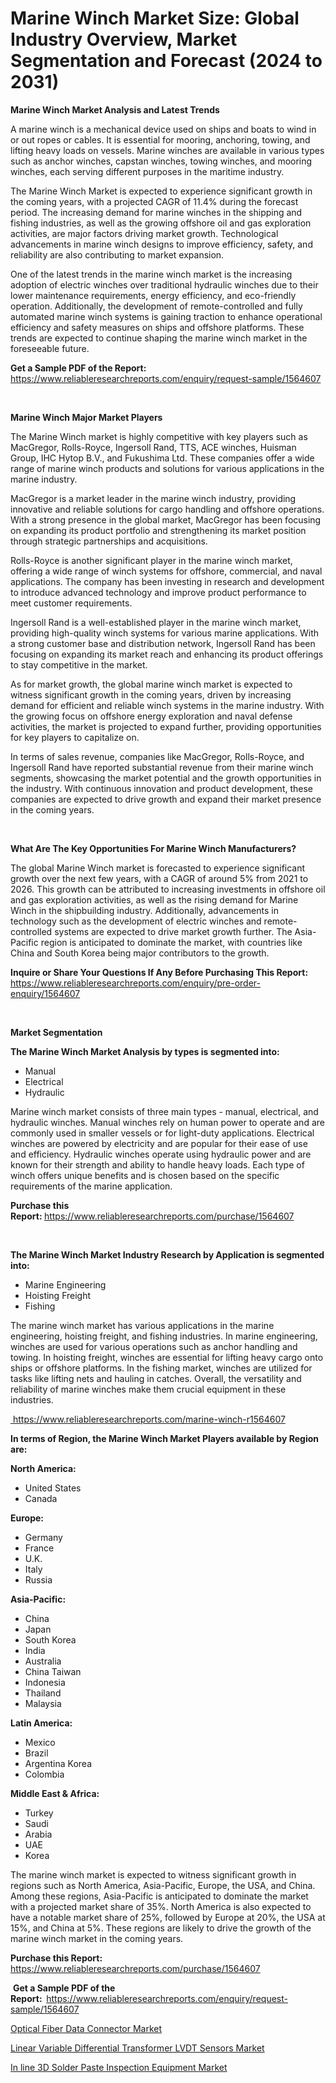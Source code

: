 <p><h1>Marine Winch Market Size: Global Industry Overview, Market Segmentation and Forecast (2024 to 2031)</h1></p><p><strong>Marine Winch Market Analysis and Latest Trends</strong></p>
<p><p>A marine winch is a mechanical device used on ships and boats to wind in or out ropes or cables. It is essential for mooring, anchoring, towing, and lifting heavy loads on vessels. Marine winches are available in various types such as anchor winches, capstan winches, towing winches, and mooring winches, each serving different purposes in the maritime industry.</p><p>The Marine Winch Market is expected to experience significant growth in the coming years, with a projected CAGR of 11.4% during the forecast period. The increasing demand for marine winches in the shipping and fishing industries, as well as the growing offshore oil and gas exploration activities, are major factors driving market growth. Technological advancements in marine winch designs to improve efficiency, safety, and reliability are also contributing to market expansion.</p><p>One of the latest trends in the marine winch market is the increasing adoption of electric winches over traditional hydraulic winches due to their lower maintenance requirements, energy efficiency, and eco-friendly operation. Additionally, the development of remote-controlled and fully automated marine winch systems is gaining traction to enhance operational efficiency and safety measures on ships and offshore platforms. These trends are expected to continue shaping the marine winch market in the foreseeable future.</p></p>
<p><strong>Get a Sample PDF of the Report:&nbsp;</strong> <a href="https://www.reliableresearchreports.com/enquiry/request-sample/1564607">https://www.reliableresearchreports.com/enquiry/request-sample/1564607</a></p>
<p>&nbsp;</p>
<p><strong>Marine Winch Major Market Players</strong></p>
<p><p>The Marine Winch market is highly competitive with key players such as MacGregor, Rolls-Royce, Ingersoll Rand, TTS, ACE winches, Huisman Group, IHC Hytop B.V., and Fukushima Ltd. These companies offer a wide range of marine winch products and solutions for various applications in the marine industry.</p><p>MacGregor is a market leader in the marine winch industry, providing innovative and reliable solutions for cargo handling and offshore operations. With a strong presence in the global market, MacGregor has been focusing on expanding its product portfolio and strengthening its market position through strategic partnerships and acquisitions.</p><p>Rolls-Royce is another significant player in the marine winch market, offering a wide range of winch systems for offshore, commercial, and naval applications. The company has been investing in research and development to introduce advanced technology and improve product performance to meet customer requirements.</p><p>Ingersoll Rand is a well-established player in the marine winch market, providing high-quality winch systems for various marine applications. With a strong customer base and distribution network, Ingersoll Rand has been focusing on expanding its market reach and enhancing its product offerings to stay competitive in the market.</p><p>As for market growth, the global marine winch market is expected to witness significant growth in the coming years, driven by increasing demand for efficient and reliable winch systems in the marine industry. With the growing focus on offshore energy exploration and naval defense activities, the market is projected to expand further, providing opportunities for key players to capitalize on.</p><p>In terms of sales revenue, companies like MacGregor, Rolls-Royce, and Ingersoll Rand have reported substantial revenue from their marine winch segments, showcasing the market potential and the growth opportunities in the industry. With continuous innovation and product development, these companies are expected to drive growth and expand their market presence in the coming years.</p></p>
<p>&nbsp;</p>
<p><strong>What Are The Key Opportunities For Marine Winch Manufacturers?</strong></p>
<p><p>The global Marine Winch market is forecasted to experience significant growth over the next few years, with a CAGR of around 5% from 2021 to 2026. This growth can be attributed to increasing investments in offshore oil and gas exploration activities, as well as the rising demand for Marine Winch in the shipbuilding industry. Additionally, advancements in technology such as the development of electric winches and remote-controlled systems are expected to drive market growth further. The Asia-Pacific region is anticipated to dominate the market, with countries like China and South Korea being major contributors to the growth.</p></p>
<p><strong>Inquire or Share Your Questions If Any Before Purchasing This Report:</strong> <a href="https://www.reliableresearchreports.com/enquiry/pre-order-enquiry/1564607">https://www.reliableresearchreports.com/enquiry/pre-order-enquiry/1564607</a></p>
<p>&nbsp;</p>
<p><strong>Market Segmentation</strong></p>
<p><strong>The Marine Winch Market Analysis by types is segmented into:</strong></p>
<p><ul><li>Manual</li><li>Electrical</li><li>Hydraulic</li></ul></p>
<p><p>Marine winch market consists of three main types - manual, electrical, and hydraulic winches. Manual winches rely on human power to operate and are commonly used in smaller vessels or for light-duty applications. Electrical winches are powered by electricity and are popular for their ease of use and efficiency. Hydraulic winches operate using hydraulic power and are known for their strength and ability to handle heavy loads. Each type of winch offers unique benefits and is chosen based on the specific requirements of the marine application.</p></p>
<p><strong>Purchase this Report:&nbsp;</strong><a href="https://www.reliableresearchreports.com/purchase/1564607">https://www.reliableresearchreports.com/purchase/1564607</a></p>
<p>&nbsp;</p>
<p><strong>The Marine Winch Market Industry Research by Application is segmented into:</strong></p>
<p><ul><li>Marine Engineering</li><li>Hoisting Freight</li><li>Fishing</li></ul></p>
<p><p>The marine winch market has various applications in the marine engineering, hoisting freight, and fishing industries. In marine engineering, winches are used for various operations such as anchor handling and towing. In hoisting freight, winches are essential for lifting heavy cargo onto ships or offshore platforms. In the fishing market, winches are utilized for tasks like lifting nets and hauling in catches. Overall, the versatility and reliability of marine winches make them crucial equipment in these industries.</p></p>
<p><a href="https://www.reliableresearchreports.com/marine-winch-r1564607">&nbsp;https://www.reliableresearchreports.com/marine-winch-r1564607</a></p>
<p><strong>In terms of Region, the Marine Winch Market Players available by Region are:</strong></p>
<p>
    <p> <strong> North America: </strong>
        <ul>
            <li>United States</li>
            <li>Canada</li>
        </ul>
        </p> 
    <p> <strong> Europe: </strong>
        <ul>
            <li>Germany</li>
            <li>France</li>
            <li>U.K.</li>
            <li>Italy</li>
            <li>Russia</li>
        </ul>
        </p> 
    <p> <strong> Asia-Pacific: </strong>
        <ul>
            <li>China</li>
            <li>Japan</li>
            <li>South Korea</li>
            <li>India</li>
            <li>Australia</li>
            <li>China Taiwan</li>
            <li>Indonesia</li>
            <li>Thailand</li>
            <li>Malaysia</li>
        </ul>
        </p> 
    <p> <strong> Latin America: </strong>
        <ul>
            <li>Mexico</li>
            <li>Brazil</li>
            <li>Argentina Korea</li>
            <li>Colombia</li>
        </ul>
        </p> 
    <p> <strong> Middle East & Africa: </strong>
        <ul>
            <li>Turkey</li>
            <li>Saudi</li>
            <li>Arabia</li>
            <li>UAE</li>
            <li>Korea</li>
        </ul>
    </p>
    </p>
<p><p>The marine winch market is expected to witness significant growth in regions such as North America, Asia-Pacific, Europe, the USA, and China. Among these regions, Asia-Pacific is anticipated to dominate the market with a projected market share of 35%. North America is also expected to have a notable market share of 25%, followed by Europe at 20%, the USA at 15%, and China at 5%. These regions are likely to drive the growth of the marine winch market in the coming years.</p></p>
<p><strong>Purchase this Report: </strong><a href="https://www.reliableresearchreports.com/purchase/1564607">https://www.reliableresearchreports.com/purchase/1564607</a></p>
<p>&nbsp;<strong>Get a Sample PDF of the Report:&nbsp;&nbsp;</strong><a href="https://www.reliableresearchreports.com/enquiry/request-sample/1564607">https://www.reliableresearchreports.com/enquiry/request-sample/1564607</a></p>
<p><strong></strong></p>
<p><p><a href="https://www.linkedin.com/pulse/optical-fiber-data-connector-market-outlook-industry-overview-bkmic?trackingId=UGXo82anKhXJFPMZ7oW2YA%3D%3D">Optical Fiber Data Connector Market</a></p><p><a href="https://www.linkedin.com/pulse/linear-variable-differential-transformer-lvdt-sensors-market-dsxac?trackingId=lCJKaaAJ2RlDgNDYys9IoQ%3D%3D">Linear Variable Differential Transformer LVDT Sensors Market</a></p><p><a href="https://www.linkedin.com/pulse/line-3d-solder-paste-inspection-equipment-market-insights-cagr-wu3mf?trackingId=4RCMuckJ2nZOmV3bVv2nfQ%3D%3D">In line 3D Solder Paste Inspection Equipment Market</a></p></p>